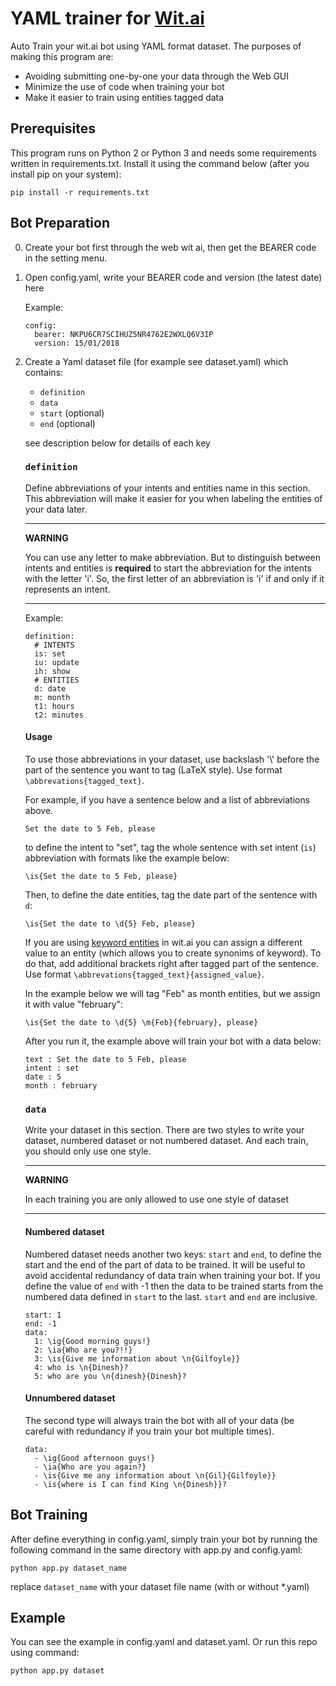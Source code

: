 # YAML trainer for [Wit.ai](https://wit.ai)

Auto Train your wit.ai bot using YAML format dataset. The purposes of making this program are:
- Avoiding submitting one-by-one your data through the Web GUI
- Minimize the use of code when training your bot
- Make it easier to train using entities tagged data

## Prerequisites

This program runs on Python 2 or Python 3 and needs some requirements written in requirements.txt. Install it using the command below (after you install pip on your system):

```
pip install -r requirements.txt
```

## Bot Preparation

0. Create your bot first through the web wit ai, then get the BEARER code in the setting menu.

1. Open config.yaml, write your BEARER code and version (the latest date) here

      Example:

    ```
    config:
      bearer: NKPU6CR7SCIHUZ5NR4762E2WXLQ6V3IP
      version: 15/01/2018
    ```

2. Create a Yaml dataset file (for example see dataset.yaml) which contains:
    - `definition`
    - `data`
    -  `start` (optional)
    -  `end` (optional)

    see description below for details of each key
    

    ### `definition`

    Define abbreviations of your intents and entities name in this section. This abbreviation will make it easier for you when labeling the entities of your  data later. 

    ---
    **WARNING**

    You can use any letter to make abbreviation. But to distinguish between intents and entities is **required** to start the abbreviation for the intents with the letter 'i'. So, the first letter of an abbreviation is 'i' if and only if it represents an intent.

    ---

    Example:

    ```
    definition:
      # INTENTS
      is: set
      iu: update
      ih: show
      # ENTITIES
      d: date
      m: month
      t1: hours
      t2: minutes
    ```

    #### Usage

    To use those abbreviations in your dataset, use backslash '\\' before the part of the sentence you want to tag (LaTeX style). Use format `\abbrevations{tagged_text}`.
    
    For example, if you have a sentence below and a list of abbreviations above. 

    ```
    Set the date to 5 Feb, please
    ```

    to define the intent to "set", tag the whole sentence with set intent (`is`) abbreviation with formats like the example below:

    ```
    \is{Set the date to 5 Feb, please}
    ```

    Then, to define the date entities, tag the date part of the sentence with `d`:

    ```
    \is{Set the date to \d{5} Feb, please}
    ```

    If you are using [keyword entities](https://wit.ai/docs/recipes#extract-a-keyword-entity) in wit.ai you can assign a different value to an entity (which allows you to create synonims of keyword). To do that, add additional brackets right after tagged part of the sentence. Use format `\abbrevations{tagged_text}{assigned_value}`.
    
    In the example below we will tag "Feb" as month entities, but we assign it with value "february":

    ```
    \is{Set the date to \d{5} \m{Feb}{february}, please}
    ```

    After you run it, the example above will train your bot with a data below:

    ```
    text : Set the date to 5 Feb, please
    intent : set
    date : 5
    month : february
    ```


    ### `data`

    Write your dataset in this section. There are two styles to write your dataset, numbered dataset or not numbered dataset. And each train, you should only use one style.

    ---
    **WARNING**

    In each training you are only allowed to use one style of dataset

    ---

    #### Numbered dataset
    Numbered dataset needs another two keys: `start` and `end`, to define the start and the end of the part of data to be trained. It will be useful to avoid accidental redundancy of data train when training your bot. If you define the value of `end` with -1 then the data to be trained starts from the numbered data defined in `start` to the last. `start` and `end` are inclusive.

    ```
    start: 1
    end: -1
    data:
      1: \ig{Good morning guys!}
      2: \ia{Who are you?!!}
      3: \is{Give me information about \n{Gilfoyle}}
      4: who is \n{Dinesh}?
      5: who are you \n{dinesh}{Dinesh}?
    ```

    #### Unnumbered dataset
    The second type will always train the bot with all of your data (be careful with redundancy if you train your bot multiple times).

    ```
    data:
      - \ig{Good afternoon guys!}
      - \ia{Who are you again?}
      - \is{Give me any information about \n{Gil}{Gilfoyle}}
      - \is{where is I can find King \n{Dinesh}}?
    ```

## Bot Training

After define everything in config.yaml, simply train your bot by running the following command in the same directory with app.py and config.yaml:

```
python app.py dataset_name
```
replace `dataset_name` with your dataset file name (with or without *.yaml)

## Example

You can see the example in config.yaml and dataset.yaml. Or run this repo using command:
```
python app.py dataset
```